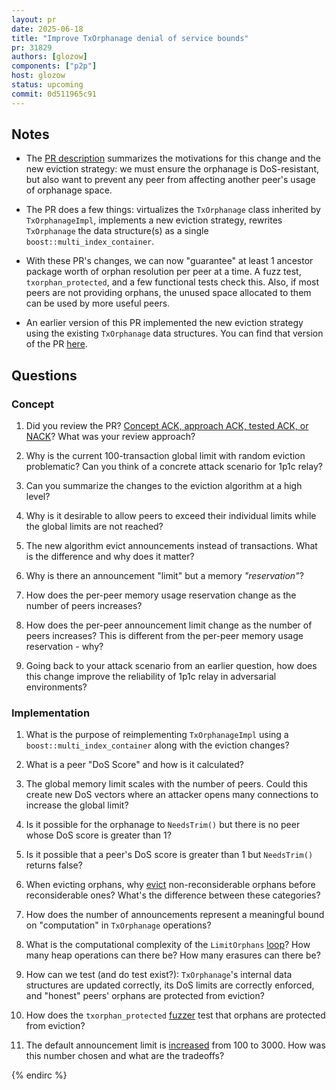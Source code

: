```yaml
---
layout: pr
date: 2025-06-18
title: "Improve TxOrphanage denial of service bounds"
pr: 31829
authors: [glozow]
components: ["p2p"]
host: glozow
status: upcoming
commit: 0d511965c91
---
```


## Notes

- The [PR description](https://github.com/bitcoin/bitcoin/pull/31829#issue-2840961349) summarizes the motivations for
  this change and the new eviction strategy: we must ensure the orphanage is DoS-resistant, but also want to prevent any
peer from affecting another peer's usage of orphanage space.

- The PR does a few things: virtualizes the `TxOrphanage` class inherited by `TxOrphanageImpl`, implements a new
  eviction strategy, rewrites `TxOrphanage` the data structure(s) as a single `boost::multi_index_container`.

- With these PR's changes, we can now "guarantee" at least 1 ancestor package worth of orphan resolution per peer at a
  time. A fuzz test, `txorphan_protected`, and a few functional tests check this. Also, if most peers are not
providing orphans, the unused space allocated to them can be used by more useful peers.

- An earlier version of this PR implemented the new eviction strategy using the existing `TxOrphanage` data structures.
  You can find that version of the PR [here](https://github.com/glozow/bitcoin/tree/2025-05-copy-31829).

## Questions

### Concept

1. Did you review the PR? [Concept ACK, approach ACK, tested ACK, or NACK](https://github.com/bitcoin/bitcoin/blob/master/CONTRIBUTING.md#peer-review)? What was your review approach?

1. Why is the current 100-transaction global limit with random eviction problematic? Can you think of a concrete attack scenario for 1p1c relay?

1. Can you summarize the changes to the eviction algorithm at a high level?

1. Why is it desirable to allow peers to exceed their individual limits while the global limits are not reached?

1. The new algorithm evict announcements instead of transactions. What is the difference and why does it matter?

1. Why is there an announcement "limit" but a memory *"reservation"*?

1. How does the per-peer memory usage reservation change as the number of peers increases?

1. How does the per-peer announcement limit change as the number of peers increases? This is different from the per-peer memory usage reservation - why?

1. Going back to your attack scenario from an earlier question, how does this change improve the reliability of 1p1c relay in adversarial environments?

### Implementation

1. What is the purpose of reimplementing `TxOrphanageImpl` using a `boost::multi_index_container` along with the eviction changes?

1. What is a peer "DoS Score" and how is it calculated?

1. The global memory limit scales with the number of peers. Could this create new DoS vectors where an attacker opens many connections to increase the global limit?

1. Is it possible for the orphanage to `NeedsTrim()` but there is no peer whose DoS score is greater than 1?

1. Is it possible that a peer's DoS score is greater than 1 but `NeedsTrim()` returns false?

1. When evicting orphans, why [evict](https://github.com/bitcoin-core-review-club/bitcoin/commit/498f1c019197a8e4105490cdc4a0605594ca97d5#diff-e6100361fa0e9e25478f808ca084e5f681d4dddbbee7b3bea0f9d5bcd29db3aaR457) non-reconsiderable orphans before reconsiderable ones? What's the difference between these categories?

1. How does the number of announcements represent a meaningful bound on "computation" in `TxOrphanage` operations?

1. What is the computational complexity of the `LimitOrphans` [loop](https://github.com/bitcoin-core-review-club/bitcoin/commit/498f1c019197a8e4105490cdc4a0605594ca97d5#diff-e6100361fa0e9e25478f808ca084e5f681d4dddbbee7b3bea0f9d5bcd29db3aaR433-R478)? How many heap operations can there be? How many erasures can there be?

1. How can we test (and do test exist?): `TxOrphanage`'s internal data structures are updated correctly, its DoS limits are correctly enforced, and "honest" peers' orphans are protected from eviction?

1. How does the `txorphan_protected` [fuzzer](https://github.com/bitcoin-core-review-club/bitcoin/commit/05e6241be627aa0152698f5f71adfacd790df58d) test that orphans are protected from eviction?

1. The default announcement limit is [increased](https://github.com/bitcoin-core-review-club/bitcoin/commit/5e86bb8b2914d43112a568d04fbbdb14036b70a6) from 100 to 3000. How was this number chosen and what are the tradeoffs?


<!-- TODO: After a meeting, uncomment and add meeting log between the irc tags
## Meeting Log

### Meeting 1

{% irc %}
-->
<!-- TODO: For additional meetings, add the logs to the same irc block. This ensures line numbers keep increasing, avoiding hyperlink conflicts for identical line numbers across meetings.

### Meeting 2

-->
{% endirc %}

